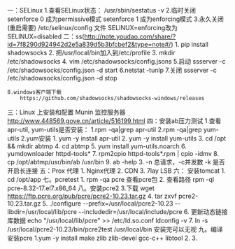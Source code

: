 一：SELinux
	1.查看SELinux状态：
		/usr/sbin/sestatus -v 
	2.临时关闭
		setenforce 0  成为permissive模式
   		setenforce 1  成为enforcing模式
	3.永久关闭(重启需要)
		/etc/selinux/config 文件 
		SELINUX=enforcing改为SELINUX=disabled
二：ss(http://note.youdao.com/share/?id=7f8290d924942d2e5a839d5b3bfcbef2&type=note#/)
	1. pip install shadowsocks
	2. 把/usr/local/bin加入到/etc/profile
	3. mkdir /etc/shadowsocks
	4. vim /etc/shadowsocks/config.jsons
	5.启动 ssserver -c /etc/shadowsocks/config.json -d start
	6.netstat -tunlp
	7.关闭 ssserver -c /etc/shadowsocks/config.json -d stop

	8.windows客户端下载
		https://github.com/shadowsocks/shadowsocks-windows/releases
三：Linux 上安装和配置 Munin 监控服务器
	http://www.448569.gove.cn/article/516199.html
四：安装ab压力测试
	1.查看apr-util, yum-utils是否安装：
		1.rpm -qa|grep apr-util
		2.rpm -qa|grep yum-utils
	2.yum安装
		1. yum -y install apr-util
		2. yum -y install yum-utils
		3. cd /opt && mkdir abtmp
		4. cd abtmp
		5. yum install yum-utils.noarch
		6. yumdownloader httpd-tools*
		7. rpm2cpio httpd-tools*.rpm | cpio -idmv
		8. cp /opt/abtmp/usr/bin/ab /usr/bin
		9. ab -help
	3. -n 总请求，-c并发数 -k 是否开启长连接
五：Prox 代理
	1. Nginx代理
	2. CDN
	3. 7lay LSB
六： 安装tomcat
	1. cd /opt/app
七。pcretest
	1. rpm -qa pcre  查看pcre包
	2. 查看路径 rpm -ql pcre-8.32-17.el7.x86_64
八。安装pcre2
	3.下载 wget https://ftp.pcre.org/pub/pcre/pcre2-10.23.tar.gz
	4. tar zxvf pcre2-10.23.tar.gz
	5. ./configure --prefix=/usr/local/pcre2-10.23 --libdir=/usr/local/lib/pcre --includedir=/usr/local/include/pcre
	6. 更新动态链接库数据
		echo "/usr/local/lib/pcre" >> /etc/ld.so.conf
		ldconfig -v
	7. ln -s /usr/local/pcre2-10.23/bin/pcre2test /usr/local/bin
		安装完可以无视
九。编译安装pcre
	1.yum -y install make zlib zlib-devel gcc-c++ libtool
	2.
	3.